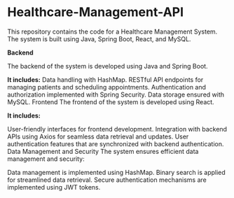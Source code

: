 # Healthcare-Management-API

This repository contains the code for a Healthcare Management System. The system is built using Java, Spring Boot, React, and MySQL.

**Backend**

The backend of the system is developed using Java and Spring Boot. 

**It includes:**
Data handling with HashMap.
RESTful API endpoints for managing patients and scheduling appointments.
Authentication and authorization implemented with Spring Security.
Data storage ensured with MySQL.
Frontend
The frontend of the system is developed using React. 

**It includes:**

User-friendly interfaces for frontend development.
Integration with backend APIs using Axios for seamless data retrieval and updates.
User authentication features that are synchronized with backend authentication.
Data Management and Security
The system ensures efficient data management and security:

Data management is implemented using HashMap.
Binary search is applied for streamlined data retrieval.
Secure authentication mechanisms are implemented using JWT tokens.
